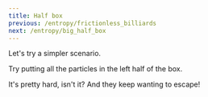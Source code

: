 ```yaml
---
title: Half box
previous: /entropy/frictionless_billiards
next: /entropy/big_half_box
---
```



<script>
    var halfBoxSim = createSimulation({
        initialize: function(simulation) {
            var p = simulation.parameters;
            p.boxWidth = 30;

            updateBounds(simulation);
            setWallsAlongBorder(simulation);

            var b = simulation.boxBounds;
            var leftHalfRegion = new Region();
            setLeftTopRightBottom(leftHalfRegion.bounds, b.left, b.top, (b.left + b.right) / 2, b.bottom);
            leftHalfRegion.color = Color.blue;
            simulation.regions.push(leftHalfRegion);
           	
            var particleCount = 20;
            for (var i = 0; i < particleCount; i++) 
            {
            	var particle = new Particle();
            	particle.velocity = randomVelocity(2);
            	do {
            		particle.position = randomPointInRect(simulation.boxBounds);	
            	}
            	while(!addParticle(simulation, particle));
            }
        }
    });
</script>




<div id="chapter">

<div class="page">
<div class="stepLog twoColumn">

Let's try a simpler scenario.

Try putting all the particles in the left half of the box.

<script>
    cue(function()
    {
    	var simulation = halfBoxSim;
    	var leftRect = simulation.regions[0].bounds;
    	var inLeftRectCount = 0;
    	for (var particleIndex = 0; particleIndex < simulation.particles.length; particleIndex++) {
    		var particle = simulation.particles[particleIndex];
    		inLeftRectCount += doesRectContainPoint(leftRect, particle.position);
		}

		var requiredParticleCount = 0.7 * simulation.particles.length;

        return (inLeftRectCount > requiredParticleCount);
    });
    endStep();
</script>

It's pretty hard, isn't it? And they keep wanting to escape!

</div>
<div class="twoColumn">
<script>
	insertHere(halfBoxSim.div);
</script>
</div>
</div>
</div>